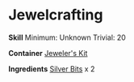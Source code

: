 <!-- TITLE: Silver Ring Setting -->
<!-- SUBTITLE:  -->
# Jewelcrafting
**Skill**
Minimum: Unknown
Trivial: 20

**Container**
[Jeweler's Kit](jewelers-kit)

**Ingredients**
[Silver Bits](silver-bits) x 2